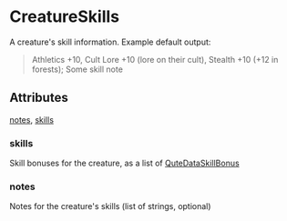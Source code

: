 # CreatureSkills

A creature's skill information. Example default output: <blockquote> Athletics +10, Cult Lore +10 (lore on their cult), Stealth +10 (+12 in forests); Some skill note </blockquote>

## Attributes

[notes](#notes), [skills](#skills)


### skills

Skill bonuses for the creature, as a list of [QuteDataSkillBonus](../QuteDataSkillBonus.md)

### notes

Notes for the creature's skills (list of strings, optional)
